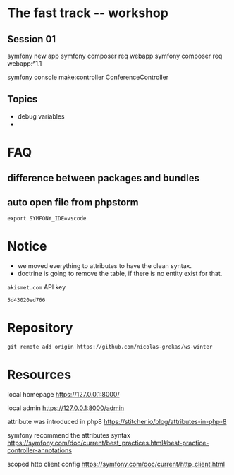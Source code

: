 # The fast track -- workshop

## Session 01

symfony new app
symfony composer req webapp
symfony composer req webapp:^1.1

symfony console make:controller
ConferenceController



## Topics
- debug variables
- 

# FAQ 
## difference between packages and bundles

## auto open file from phpstorm
```
export SYMFONY_IDE=vscode
```

# Notice
- we moved everything to attributes to have the clean syntax.
- doctrine is going to remove the table, if there is no entity exist for that.

`akismet.com` API key 
```
5d43020ed766
```

# Repository
`git remote add origin https://github.com/nicolas-grekas/ws-winter`

# Resources

local homepage
<https://127.0.0.1:8000/>

local admin
<https://127.0.0.1:8000/admin>

attribute was introduced in php8
<https://stitcher.io/blog/attributes-in-php-8>

symfony recommend the attributes syntax
<https://symfony.com/doc/current/best_practices.html#best-practice-controller-annotations>

scoped http client config
<https://symfony.com/doc/current/http_client.html>


